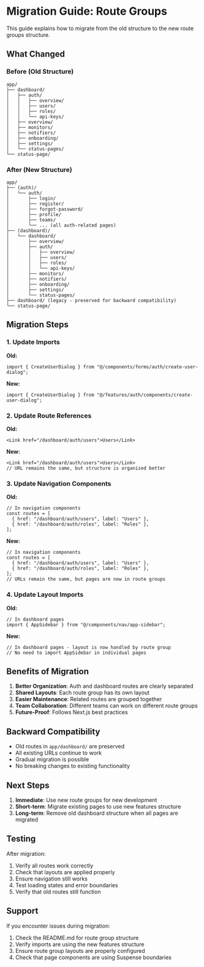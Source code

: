 # Migration Guide: Route Groups

This guide explains how to migrate from the old structure to the new route groups structure.

## What Changed

### Before (Old Structure)

```
app/
├── dashboard/
│   ├── auth/
│   │   ├── overview/
│   │   ├── users/
│   │   ├── roles/
│   │   └── api-keys/
│   ├── overview/
│   ├── monitors/
│   ├── notifiers/
│   ├── onboarding/
│   ├── settings/
│   └── status-pages/
└── status-page/
```

### After (New Structure)

```
app/
├── (auth)/
│   └── auth/
│       ├── login/
│       ├── register/
│       ├── forgot-password/
│       ├── profile/
│       ├── teams/
│       └── ... (all auth-related pages)
├── (dashboard)/
│   └── dashboard/
│       ├── overview/
│       ├── auth/
│       │   ├── overview/
│       │   ├── users/
│       │   ├── roles/
│       │   └── api-keys/
│       ├── monitors/
│       ├── notifiers/
│       ├── onboarding/
│       ├── settings/
│       └── status-pages/
├── dashboard/ (legacy - preserved for backward compatibility)
└── status-page/
```

## Migration Steps

### 1. Update Imports

**Old:**

```tsx
import { CreateUserDialog } from "@/components/forms/auth/create-user-dialog";
```

**New:**

```tsx
import { CreateUserDialog } from "@/features/auth/components/create-user-dialog";
```

### 2. Update Route References

**Old:**

```tsx
<Link href="/dashboard/auth/users">Users</Link>
```

**New:**

```tsx
<Link href="/dashboard/auth/users">Users</Link>
// URL remains the same, but structure is organized better
```

### 3. Update Navigation Components

**Old:**

```tsx
// In navigation components
const routes = [
  { href: "/dashboard/auth/users", label: "Users" },
  { href: "/dashboard/auth/roles", label: "Roles" },
];
```

**New:**

```tsx
// In navigation components
const routes = [
  { href: "/dashboard/auth/users", label: "Users" },
  { href: "/dashboard/auth/roles", label: "Roles" },
];
// URLs remain the same, but pages are now in route groups
```

### 4. Update Layout Imports

**Old:**

```tsx
// In dashboard pages
import { AppSidebar } from "@/components/nav/app-sidebar";
```

**New:**

```tsx
// In dashboard pages - layout is now handled by route group
// No need to import AppSidebar in individual pages
```

## Benefits of Migration

1. **Better Organization**: Auth and dashboard routes are clearly separated
2. **Shared Layouts**: Each route group has its own layout
3. **Easier Maintenance**: Related routes are grouped together
4. **Team Collaboration**: Different teams can work on different route groups
5. **Future-Proof**: Follows Next.js best practices

## Backward Compatibility

- Old routes in `app/dashboard/` are preserved
- All existing URLs continue to work
- Gradual migration is possible
- No breaking changes to existing functionality

## Next Steps

1. **Immediate**: Use new route groups for new development
2. **Short-term**: Migrate existing pages to use new features structure
3. **Long-term**: Remove old dashboard structure when all pages are migrated

## Testing

After migration:

1. Verify all routes work correctly
2. Check that layouts are applied properly
3. Ensure navigation still works
4. Test loading states and error boundaries
5. Verify that old routes still function

## Support

If you encounter issues during migration:

1. Check the README.md for route group structure
2. Verify imports are using the new features structure
3. Ensure route group layouts are properly configured
4. Check that page components are using Suspense boundaries
